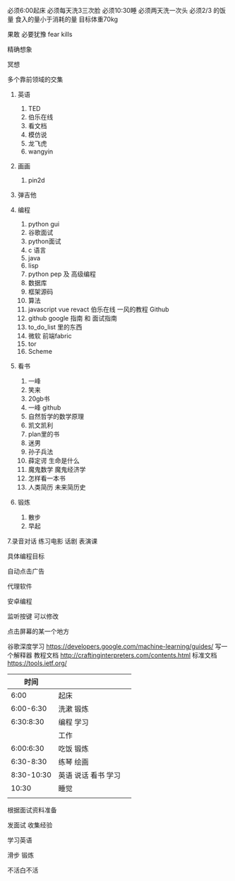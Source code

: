 必须6:00起床
必须每天洗3三次脸
必须10:30睡
必须两天洗一次头
必须2/3 的饭量  食入的量小于消耗的量  目标体重70kg

果敢 必要犹豫 fear kills

精确想象

冥想

多个靠前领域的交集


1. 英语

   1. TED
   2. 伯乐在线
   3. 看文档
   4. 模仿说
   5. 龙飞虎
   6. wangyin

2. 画画

   1. pin2d 

3. 弹吉他

4. 编程

   1. python gui
   2. 谷歌面试
   3. python面试
   4. c 语言
   5. java
   6. lisp
   7. python pep 及 高级编程
   8. 数据库 
   9. 框架源码
   10. 算法 
   11. javascript vue revact 伯乐在线 一风的教程 Github
   12. github google 指南 和 面试指南
   13. to_do_list 里的东西
   14. 微软 前端fabric
   15. tor
   16. Scheme

5. 看书

   1. 一峰
   2. 笑来
   3. 20gb书 
   4. 一峰 github
   5. 自然哲学的数学原理
   6. 凯文凯利
   7. plan里的书
   8. 迷男
   9. 孙子兵法
   10. 薛定谔 生命是什么
   11. 魔鬼数学 魔鬼经济学
   12. 怎样看一本书
   13. 人类简历 未来简历史

6. 锻炼

   1. 散步
   2. 早起

  7.录音对话 练习电影 话剧 表演课

具体编程目标

自动点击广告

代理软件

安卓编程

监听按键 可以修改

点击屏幕的某一个地方



谷歌深度学习 https://developers.google.com/machine-learning/guides/
写一个解释器 教程文档 http://craftinginterpreters.com/contents.html
标准文档 https://tools.ietf.org/

| 时间       |                     |      |
| ---------- | ------------------- | ---- |
| 6:00       | 起床                |      |
| 6:00-6:30  | 洗漱 锻炼           |      |
| 6:30:8:30  | 编程 学习           |      |
|            | 工作                |      |
| 6:00:6:30  | 吃饭 锻炼           |      |
| 6:30-8:30  | 练琴 绘画           |      |
| 8:30-10:30 | 英语 说话 看书 学习 |      |
| 10:30      | 睡觉                |      |
|            |                     |      |

根据面试资料准备

发面试 收集经验

学习英语

滑步 锻炼

不活白不活

